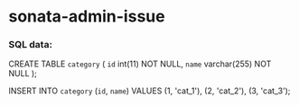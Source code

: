 # sonata-admin-issue


### SQL data:

CREATE TABLE `category` (
  `id` int(11) NOT NULL,
  `name` varchar(255) NOT NULL
);

INSERT INTO `category` (`id`, `name`) VALUES
(1, 'cat_1'),
(2, 'cat_2'),
(3, 'cat_3');
